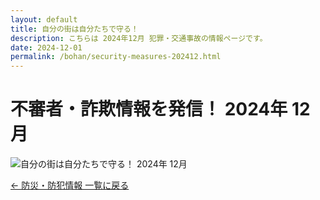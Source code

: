```yaml
---
layout: default
title: 自分の街は自分たちで守る！ 
description: こちらは 2024年12月 犯罪・交通事故の情報ページです。
date: 2024-12-01
permalink: /bohan/security-measures-202412.html
---
```

 <main>
  <h1>不審者・詐欺情報を発信！ 2024年 12月</h1>
  <img src="{{ '/kairan/2025-01-01/images/202501_40679_page_003-small.jpg' | relative_url }}" 
       alt="自分の街は自分たちで守る！ 2024年 12月" 
       data-medium-src="{{ '/kairan/2025-01-01/images/202501_40679_page_003-medium.jpg' | relative_url }}"
       data-large-src="{{ '/kairan/2025-01-01/images/202501_40679_page_003-large.jpg' | relative_url }}">
  <p><a href="{{ '/bohan/index.html' | relative_url }}">← 防災・防犯情報 一覧に戻る</a></p>
 </main>